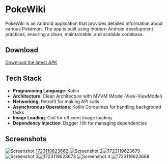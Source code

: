 # PokeWiki

PokeWiki is an Android application that provides detailed information about various Pokémon. The app is built using modern Android development practices, ensuring a clean, maintainable, and scalable codebase.


## Download

[Download the latest APK](https://drive.google.com/file/d/1HvfQNahgMRbk0AGrBVOUPfamXDY5sfui/view?usp=sharing) 
## Tech Stack

- **Programming Language**: Kotlin
- **Architecture**: Clean Architecture with MVVM (Model-View-ViewModel)
- **Networking**: Retrofit for making API calls
- **Asynchronous Operations**: Kotlin Coroutines for handling background tasks
- **Image Loading**: Coil for efficient image loading
- **Dependency Injection**: Dagger Hilt for managing dependencies
## Screenshots

![Screenshot ](#) [1723119623662](https://github.com/user-attachments/assets/6e95660b-936d-4d9c-b3b9-b766f6107d30)
![Screenshot 2](#)![1723119623679](https://github.com/user-attachments/assets/295b1ff2-427f-47f0-9187-f7ab4f8ee510)
![Screenshot 3](#)![1723119623673](https://github.com/user-attachments/assets/2417337d-cef9-4fd8-b66a-df622af1bfbc)
![Screenshot 4](#) ![1723119623668](https://github.com/user-attachments/assets/5e32b7b9-0b5f-4115-8d5b-6e960c565f10)
